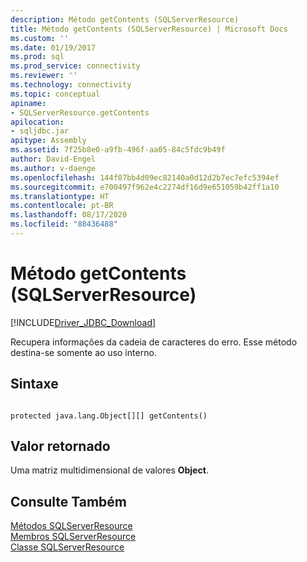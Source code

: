 ```yaml
---
description: Método getContents (SQLServerResource)
title: Método getContents (SQLServerResource) | Microsoft Docs
ms.custom: ''
ms.date: 01/19/2017
ms.prod: sql
ms.prod_service: connectivity
ms.reviewer: ''
ms.technology: connectivity
ms.topic: conceptual
apiname:
- SQLServerResource.getContents
apilocation:
- sqljdbc.jar
apitype: Assembly
ms.assetid: 7f25b8e0-a9fb-496f-aa05-84c5fdc9b49f
author: David-Engel
ms.author: v-daenge
ms.openlocfilehash: 144f07bb4d09ec82140a0d12d2b7ec7efc5394ef
ms.sourcegitcommit: e700497f962e4c2274df16d9e651059b42ff1a10
ms.translationtype: HT
ms.contentlocale: pt-BR
ms.lasthandoff: 08/17/2020
ms.locfileid: "88436488"
---
```

# <a name="getcontents-method-sqlserverresource"></a>Método getContents (SQLServerResource)
[!INCLUDE[Driver_JDBC_Download](../../../includes/driver_jdbc_download.md)]

  Recupera informações da cadeia de caracteres do erro. Esse método destina-se somente ao uso interno.  
  
## <a name="syntax"></a>Sintaxe  
  
```  
  
protected java.lang.Object[][] getContents()  
```  
  
## <a name="return-value"></a>Valor retornado  
 Uma matriz multidimensional de valores **Object**.  
  
## <a name="see-also"></a>Consulte Também  
 [Métodos SQLServerResource](../../../connect/jdbc/reference/sqlserverresource-methods.md)   
 [Membros SQLServerResource](../../../connect/jdbc/reference/sqlserverresource-members.md)   
 [Classe SQLServerResource](../../../connect/jdbc/reference/sqlserverresource-class.md)  
  
  
